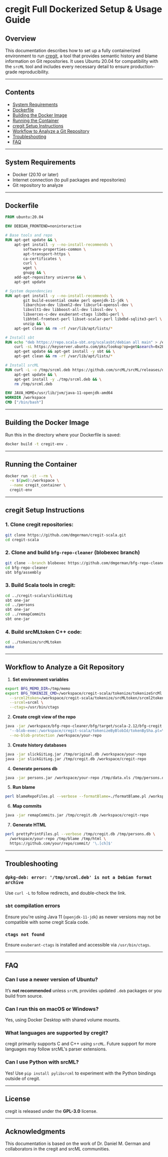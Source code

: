 # cregit Full Dockerized Setup & Usage Guide

## Overview

This documentation describes how to set up a fully containerized environment to run [cregit](https://github.com/dmgerman/cregit), a tool that provides semantic history and blame information on Git repositories. It uses Ubuntu 20.04 for compatibility with the `srcML` tool and includes every necessary detail to ensure production-grade reproducibility.

---

## Contents

* [System Requirements](#system-requirements)
* [Dockerfile](#dockerfile)
* [Building the Docker Image](#building-the-docker-image)
* [Running the Container](#running-the-container)
* [cregit Setup Instructions](#cregit-setup-instructions)
* [Workflow to Analyze a Git Repository](#workflow-to-analyze-a-git-repository)
* [Troubleshooting](#troubleshooting)
* [FAQ](#faq)

---

## System Requirements

* Docker (20.10 or later)
* Internet connection (to pull packages and repositories)
* Git repository to analyze

---

## Dockerfile

```Dockerfile
FROM ubuntu:20.04

ENV DEBIAN_FRONTEND=noninteractive

# Base tools and repo
RUN apt-get update && \
    apt-get install -y --no-install-recommends \
        software-properties-common \
        apt-transport-https \
        ca-certificates \
        curl \
        wget \
        gnupg && \
    add-apt-repository universe && \
    apt-get update

# System dependencies
RUN apt-get install -y --no-install-recommends \
        git build-essential cmake perl openjdk-11-jdk \
        libarchive-dev libxml2-dev libcurl4-openssl-dev \
        libxslt1-dev libboost-all-dev libssl-dev \
        libxerces-c-dev exuberant-ctags libdbi-perl \
        libhtml-fromtext-perl libset-scalar-perl libdbd-sqlite3-perl \
        unzip && \
    apt-get clean && rm -rf /var/lib/apt/lists/*

# Install sbt
RUN echo "deb https://repo.scala-sbt.org/scalasbt/debian all main" > /etc/apt/sources.list.d/sbt.list && \
    curl -sL https://keyserver.ubuntu.com/pks/lookup?op=get&search=0x2EE0EA64E40A89B84B2DF73499E82A75642AC823 | gpg --dearmor -o /etc/apt/trusted.gpg.d/sbt.gpg && \
    apt-get update && apt-get install -y sbt && \
    apt-get clean && rm -rf /var/lib/apt/lists/*

# Install srcML
RUN curl -L -o /tmp/srcml.deb https://github.com/srcML/srcML/releases/download/1.0.0/srcml_1.0.0-1_amd64.deb && \
    apt-get update && \
    apt-get install -y ./tmp/srcml.deb && \
    rm /tmp/srcml.deb

ENV JAVA_HOME=/usr/lib/jvm/java-11-openjdk-amd64
WORKDIR /workspace
CMD ["/bin/bash"]
```

---

## Building the Docker Image

Run this in the directory where your Dockerfile is saved:

```bash
docker build -t cregit-env .
```

---

## Running the Container

```bash
docker run -it --rm \
  -v $(pwd):/workspace \
  --name cregit_container \
  cregit-env
```

---

## cregit Setup Instructions

### 1. Clone cregit repositories:

```bash
git clone https://github.com/dmgerman/cregit-scala.git
cd cregit-scala
```

### 2. Clone and build `bfg-repo-cleaner` (blobexec branch)

```bash
git clone --branch blobexec https://github.com/dmgerman/bfg-repo-cleaner.git
cd bfg-repo-cleaner
sbt bfg/assembly
```

### 3. Build Scala tools in cregit:

```bash
cd ../cregit-scala/slickGitLog
sbt one-jar
cd ../persons
sbt one-jar
cd ../remapCommits
sbt one-jar
```

### 4. Build srcMLtoken C++ code:

```bash
cd ../tokenize/srcMLtoken
make
```

---

## Workflow to Analyze a Git Repository

1. **Set environment variables**

```bash
export BFG_MEMO_DIR=/tmp/memo
export BFG_TOKENIZE_CMD=/workspace/cregit-scala/tokenize/tokenizeSrcMl.pl \
  --srcml2token=/workspace/cregit-scala/tokenize/srcMLtoken/srcml2token \
  --srcml=srcml \
  --ctags=/usr/bin/ctags
```

2. **Create cregit view of the repo**

```bash
java -jar /workspace/bfg-repo-cleaner/bfg/target/scala-2.12/bfg-cregit.jar \
  '--blob-exec:/workspace/cregit-scala/tokenizeByBlobId/tokenBySha.pl=\.[ch]$' \
  --no-blob-protection /workspace/your-repo
```

3. **Create history databases**

```bash
java -jar slickGitLog.jar /tmp/original.db /workspace/your-repo
java -jar slickGitLog.jar /tmp/cregit.db /workspace/cregit-repo
```

4. **Generate persons db**

```bash
java -jar persons.jar /workspace/your-repo /tmp/data.xls /tmp/persons.db
```

5. **Run blame**

```bash
perl blameRepoFiles.pl --verbose --formatBlame=./formatBlame.pl /workspace/cregit-repo /tmp/blame '\.[ch]$'
```

6. **Map commits**

```bash
java -jar remapCommits.jar /tmp/cregit.db /workspace/cregit-repo
```

7. **Generate HTML**

```bash
perl prettyPrintFiles.pl --verbose /tmp/cregit.db /tmp/persons.db \
  /workspace/your-repo /tmp/blame /tmp/html \
  https://github.com/your/repo/commit/ '\.[ch]$'
```

---

## Troubleshooting

### `dpkg-deb: error: '/tmp/srcml.deb' is not a Debian format archive`

Use `curl -L` to follow redirects, and double-check the link.

### `sbt` compilation errors

Ensure you're using Java 11 (`openjdk-11-jdk`) as newer versions may not be compatible with some cregit Scala code.

### `ctags not found`

Ensure `exuberant-ctags` is installed and accessible via `/usr/bin/ctags`.

---

## FAQ

### Can I use a newer version of Ubuntu?

It’s **not recommended** unless `srcML` provides updated `.deb` packages or you build from source.

### Can I run this on macOS or Windows?

Yes, using Docker Desktop with shared volume mounts.

### What languages are supported by cregit?

cregit primarily supports C and C++ using `srcML`. Future support for more languages may follow srcML's parser extensions.

### Can I use Python with srcML?

Yes! Use `pip install pylibsrcml` to experiment with the Python bindings outside of cregit.

---

## License

cregit is released under the **GPL-3.0** license.

---

## Acknowledgments

This documentation is based on the work of Dr. Daniel M. German and collaborators in the cregit and srcML communities.

